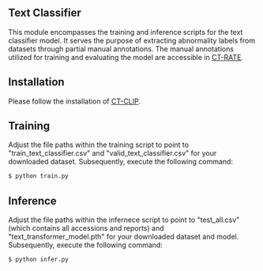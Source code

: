 ## Text Classifier

This module encompasses the training and inference scripts for the text classifier model. It serves the purpose of extracting abnormality labels from datasets through partial manual annotations. The manual annotations utilized for training and evaluating the model are accessible in [CT-RATE](https://huggingface.co/datasets/ibrahimhamamci/CT-RATE).

## Installation

Please follow the installation of [CT-CLIP](.).

## Training

Adjust the file paths within the training script to point to "train_text_classifier.csv" and "valid_text_classifier.csv" for your downloaded dataset. Subsequently, execute the following command:

```bash
$ python train.py
```

## Inference

Adjust the file paths within the infernece script to point to "test_all.csv" (which contains all accessions and reports) and "text_transformer_model.pth" for your downloaded dataset and model. Subsequently, execute the following command:

```bash
$ python infer.py
```
